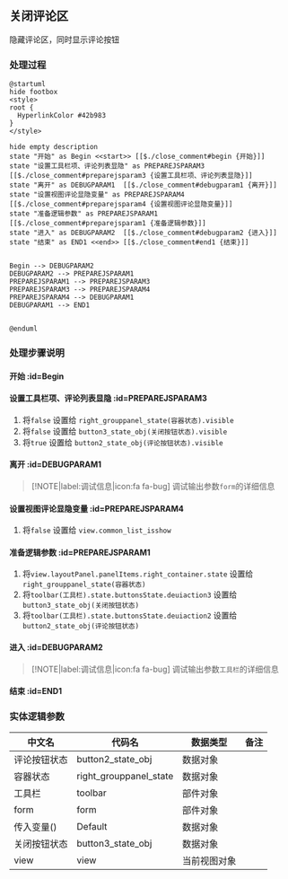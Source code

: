 ## 关闭评论区 <!-- {docsify-ignore-all} -->

   隐藏评论区，同时显示评论按钮

### 处理过程

```plantuml
@startuml
hide footbox
<style>
root {
  HyperlinkColor #42b983
}
</style>

hide empty description
state "开始" as Begin <<start>> [[$./close_comment#begin {开始}]]
state "设置工具栏项、评论列表显隐" as PREPAREJSPARAM3  [[$./close_comment#preparejsparam3 {设置工具栏项、评论列表显隐}]]
state "离开" as DEBUGPARAM1  [[$./close_comment#debugparam1 {离开}]]
state "设置视图评论显隐变量" as PREPAREJSPARAM4  [[$./close_comment#preparejsparam4 {设置视图评论显隐变量}]]
state "准备逻辑参数" as PREPAREJSPARAM1  [[$./close_comment#preparejsparam1 {准备逻辑参数}]]
state "进入" as DEBUGPARAM2  [[$./close_comment#debugparam2 {进入}]]
state "结束" as END1 <<end>> [[$./close_comment#end1 {结束}]]


Begin --> DEBUGPARAM2
DEBUGPARAM2 --> PREPAREJSPARAM1
PREPAREJSPARAM1 --> PREPAREJSPARAM3
PREPAREJSPARAM3 --> PREPAREJSPARAM4
PREPAREJSPARAM4 --> DEBUGPARAM1
DEBUGPARAM1 --> END1


@enduml
```


### 处理步骤说明

#### 开始 :id=Begin




#### 设置工具栏项、评论列表显隐 :id=PREPAREJSPARAM3



1. 将`false` 设置给  `right_grouppanel_state(容器状态).visible`
2. 将`false` 设置给  `button3_state_obj(关闭按钮状态).visible`
3. 将`true` 设置给  `button2_state_obj(评论按钮状态).visible`

#### 离开 :id=DEBUGPARAM1



> [!NOTE|label:调试信息|icon:fa fa-bug]
> 调试输出参数`form`的详细信息

#### 设置视图评论显隐变量 :id=PREPAREJSPARAM4



1. 将`false` 设置给  `view.common_list_isshow`

#### 准备逻辑参数 :id=PREPAREJSPARAM1



1. 将`view.layoutPanel.panelItems.right_container.state` 设置给  `right_grouppanel_state(容器状态)`
2. 将`toolbar(工具栏).state.buttonsState.deuiaction3` 设置给  `button3_state_obj(关闭按钮状态)`
3. 将`toolbar(工具栏).state.buttonsState.deuiaction2` 设置给  `button2_state_obj(评论按钮状态)`

#### 进入 :id=DEBUGPARAM2



> [!NOTE|label:调试信息|icon:fa fa-bug]
> 调试输出参数`工具栏`的详细信息

#### 结束 :id=END1






### 实体逻辑参数

|    中文名   |    代码名    |  数据类型      |备注 |
| --------| --------| --------  | --------   |
|评论按钮状态|button2_state_obj|数据对象||
|容器状态|right_grouppanel_state|数据对象||
|工具栏|toolbar|部件对象||
|form|form|部件对象||
|传入变量(<i class="fa fa-check"/></i>)|Default|数据对象||
|关闭按钮状态|button3_state_obj|数据对象||
|view|view|当前视图对象||

